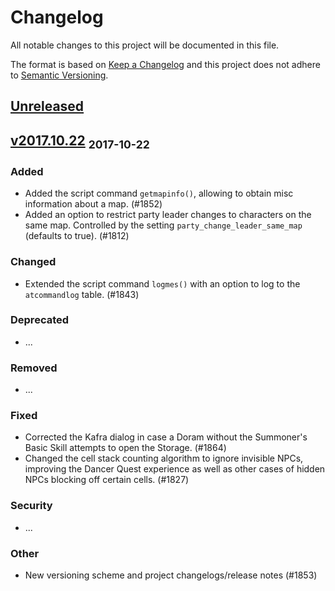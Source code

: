 # Changelog
All notable changes to this project will be documented in this file.

The format is based on [Keep a Changelog](http://keepachangelog.com/en/1.0.0/)
and this project does not adhere to [Semantic Versioning](http://semver.org/spec/v2.0.0.html).

## [Unreleased]

## [v2017.10.22] <sub>2017-10-22</sub>
### Added
- Added the script command `getmapinfo()`, allowing to obtain misc information about a map. (#1852)
- Added an option to restrict party leader changes to characters on the same map. Controlled by the setting `party_change_leader_same_map` (defaults to true). (#1812)

### Changed
- Extended the script command `logmes()` with an option to log to the `atcommandlog` table. (#1843)

### Deprecated
- ...

### Removed
- ...

### Fixed
- Corrected the Kafra dialog in case a Doram without the Summoner's Basic Skill attempts to open the Storage. (#1864)
- Changed the cell stack counting algorithm to ignore invisible NPCs, improving the Dancer Quest experience as well as other cases of hidden NPCs blocking off certain cells. (#1827)

### Security
- ...

### Other
- New versioning scheme and project changelogs/release notes (#1853)

[Unreleased]: https://github.com/olivierlacan/keep-a-changelog/compare/stable...master
[v2017.10.22]: https://github.com/HerculesWS/Hercules/compare/6b1fe2d...v2017.10.22
